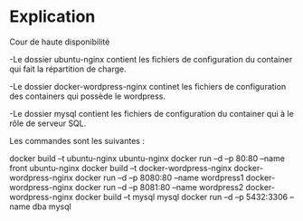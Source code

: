 Explication
==========

Cour de haute disponibilité

-Le dossier ubuntu-nginx contient les fichiers de configuration du container qui fait la répartition de charge.

-Le dossier docker-wordpress-nginx continet les fichiers de configuration des containers qui possède le wordpress.

-Le dossier mysql contient les fichiers de configuration du container qui à le rôle de serveur SQL.

Les commandes sont les suivantes :

docker build –t ubuntu-nginx ubuntu-nginx
docker run –d –p 80:80 –name front ubuntu-nginx
docker build –t docker-wordpress-nginx docker-wordpress-nginx
docker run –d –p 8080:80 –name wordpress1 docker-wordpress-nginx
docker run –d –p 8081:80 –name wordpress2 docker-wordpress-nginx
docker build –t mysql mysql
docker run –d –p 5432:3306 –name dba mysql
